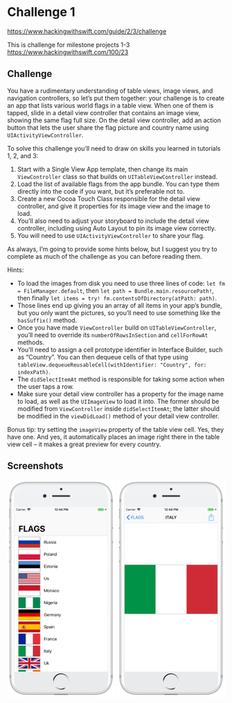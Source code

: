 # Challenge 1

https://www.hackingwithswift.com/guide/2/3/challenge

This is challenge for milestone projects 1-3 https://www.hackingwithswift.com/100/23

## Challenge

You have a rudimentary understanding of table views, image views, and navigation controllers, so let’s put them together: your challenge is to create an app that lists various world flags in a table view. When one of them is tapped, slide in a detail view controller that contains an image view, showing the same flag full size. On the detail view controller, add an action button that lets the user share the flag picture and country name using ```UIActivityViewController```.

To solve this challenge you’ll need to draw on skills you learned in tutorials 1, 2, and 3:

1. Start with a Single View App template, then change its main ```ViewController``` class so that builds on ```UITableViewController``` instead.
2. Load the list of available flags from the app bundle. You can type them directly into the code if you want, but it’s preferable not to.
3. Create a new Cocoa Touch Class responsible for the detail view controller, and give it properties for its image view and the image to load.
4. You’ll also need to adjust your storyboard to include the detail view controller, including using Auto Layout to pin its image view correctly.
5. You will need to use ```UIActivityViewController``` to share your flag.

As always, I’m going to provide some hints below, but I suggest you try to complete as much of the challenge as you can before reading them.

Hints:

- To load the images from disk you need to use three lines of code: ```let fm = FileManager.default```, then ```let path = Bundle.main.resourcePath!```, then finally ```let items = try! fm.contentsOfDirectory(atPath: path)```.
- Those lines end up giving you an array of all items in your app’s bundle, but you only want the pictures, so you’ll need to use something like the ```hasSuffix()``` method.
- Once you have made ```ViewController``` build on ```UITableViewController```, you’ll need to override its ```numberOfRowsInSection``` and ```cellForRowAt``` methods.
- You’ll need to assign a cell prototype identifier in Interface Builder, such as “Country”. You can then dequeue cells of that type using ```tableView.dequeueReusableCell(withIdentifier: "Country", for: indexPath)```.
- The ```didSelectItemAt``` method is responsible for taking some action when the user taps a row.
- Make sure your detail view controller has a property for the image name to load, as well as the ```UIImageView``` to load it into. The former should be modified from ```ViewController``` inside ```didSelectItemAt```; the latter should be modified in the ```viewDidLoad()``` method of your detail view controller.

Bonus tip: try setting the ```imageView``` property of the table view cell. Yes, they have one. And yes, it automatically places an image right there in the table view cell – it makes a great preview for every country.

## Screenshots

<p align="center">
<img src="screenshots/screen01.png" width="250"  title="Challenge 1">&nbsp;<img src="screenshots/screen02.png" width="250" title="Challenge 1">
</p>
